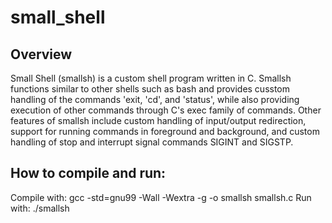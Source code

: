 # small_shell

## Overview
Small Shell (smallsh) is a custom shell program written in C. Smallsh functions similar to other shells such as bash and provides cusstom handling of the commands 'exit, 'cd', and 'status', while also providing execution of other commands through C's exec family of commands. Other features of smallsh include custom handling of input/output redirection, support for running commands in foreground and background, and custom handling of stop and interrupt signal commands SIGINT and SIGSTP. 


## How to compile and run:
Compile with: gcc -std=gnu99 -Wall -Wextra -g -o smallsh smallsh.c
Run with: ./smallsh
